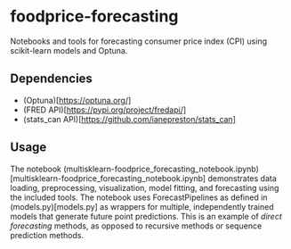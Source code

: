 # foodprice-forecasting

Notebooks and tools for forecasting consumer price index (CPI) using scikit-learn models and Optuna.

## Dependencies

- (Optuna)[https://optuna.org/]
- (FRED API)[https://pypi.org/project/fredapi/]
- (stats_can API)[https://github.com/ianepreston/stats_can]

## Usage

The notebook (multisklearn-foodprice_forecasting_notebook.ipynb)[multisklearn-foodprice_forecasting_notebook.ipynb] demonstrates data loading, preprocessing, visualization, model fitting, and forecasting using the included tools. The notebook uses ForecastPipelines as defined in (models.py)[models.py] as wrappers for multiple, independently trained models that generate future point predictions. This is an example of _direct forecasting_ methods, as opposed to recursive methods or sequence prediction methods. 


